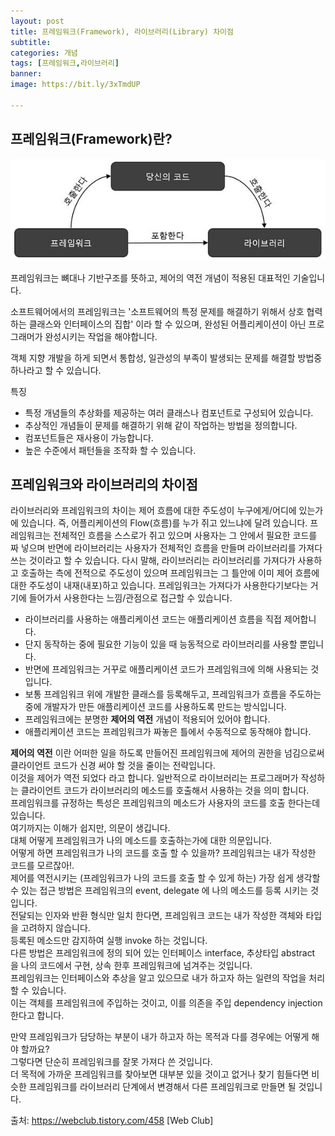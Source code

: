 ```yaml
---
layout: post
title: 프레임워크(Framework), 라이브러리(Library) 차이점
subtitle: 
categories: 개념
tags: [프레임워크,라이브러리]
banner:
image: https://bit.ly/3xTmdUP

---
```



## 프레임워크(Framework)란?

<img src="/assets/images/img/2022_04_28/frame.jpeg">


프레임워크는 뼈대나 기반구조를 뜻하고, 제어의 역전 개념이 적용된 대표적인 기술입니다.  

소프트웨어에서의 프레임워크는 '소프트웨어의 특정 문제를 해결하기 위해서 상호 협력하는 클래스와 인터페이스의 집합' 이라 할 수 있으며, 완성된 어플리케이션이 아닌 프로그래머가 완성시키는 작업을 해야합니다. 

객체 지향 개발을 하게 되면서 통합성, 일관성의 부족이 발생되는 문제를 해결할 방법중 하나라고 할 수 있습니다.

특징
* 특정 개념들의 추상화를 제공하는 여러 클래스나 컴포넌트로 구성되어 있습니다.  
* 추상적인 개념들이 문제를 해결하기 위해 같이 작업하는 방법을 정의합니다. 
* 컴포넌트들은 재사용이 가능합니다. 
* 높은 수준에서 패턴들을 조작화 할 수 있습니다.

## 프레임워크와 라이브러리의 차이점

라이브러리와 프레임워크의 차이는 제어 흐름에 대한 주도성이 누구에게/어디에 있는가에 있습니다.
즉, 어플리케이션의 Flow(흐름)를 누가 쥐고 있느냐에 달려 있습니다.
프레임워크는 전체적인 흐름을 스스로가 쥐고 있으며 사용자는 그 안에서 필요한 코드를 짜 넣으며 반면에 라이브러리는 사용자가 전체적인 흐름을 만들며 라이브러리를 가져다 쓰는 것이라고 할 수 있습니다.
다시 말해, 라이브러리는 라이브러리를 가져다가 사용하고 호출하는 측에 전적으로 주도성이 있으며 프레임워크는 그 틀안에 이미 제어 흐름에 대한 주도성이 내재(내포)하고 있습니다.
프레임워크는 가져다가 사용한다기보다는 거기에 들어가서 사용한다는 느낌/관점으로 접근할 수 있습니다.

* 라이브러리를 사용하는 애플리케이션 코드는 애플리케이션 흐름을 직접 제어합니다.  
* 단지 동작하는 중에 필요한 기능이 있을 때 능동적으로 라이브러리를 사용할 뿐입니다. 
* 반면에 프레임워크는 거꾸로 애플리케이션 코드가 프레임워크에 의해 사용되는 것입니다. 
* 보통 프레임워크 위에 개발한 클래스를 등록해두고, 프레임워크가 흐름을 주도하는 중에 개발자가 만든 애플리케이션 코드를 사용하도록 만드는 방식입니다.
* 프레임워크에는 분명한 **제어의 역전** 개념이 적용되어 있어야 합니다.
* 애플리케이션 코드는 프레임워크가 짜놓은 틀에서 수동적으로 동작해야 합니다.

**제어의 역전** 이란 어떠한 일을 하도록 만들어진 프레임워크에 제어의 권한을 넘김으로써 클라이언트 코드가 신경 써야 할 것을 줄이는 전략입니다.  
이것을 제어가 역전 되었다 라고 합니다. 일반적으로 라이브러리는 프로그래머가 작성하는 클라이언트 코드가 라이브러리의 메소드를 호출해서 사용하는 것을 의미 합니다.  
프레임워크를 규정하는 특성은 프레임워크의 메소드가 사용자의 코드를 호출 한다는데 있습니다.  
여기까지는 이해가 쉽지만, 의문이 생깁니다.  
대체 어떻게 프레임워크가 나의 메소드를 호출하는가에 대한 의문입니다.  
어떻게 하면 프레임워크가 나의 코드를 호출 할 수 있을까? 프레임워크는 내가 작성한 코드를 모르잖아!.  
제어를 역전시키는 (프레임워크가 나의 코드를 호출 할 수 있게 하는) 가장 쉽게 생각할 수 있는 접근 방법은 프레임워크의 event, delegate 에 나의 메소드를 등록 시키는 것입니다.  
전달되는 인자와 반환 형식만 일치 한다면, 프레임워크 코드는 내가 작성한 객체와 타입을 고려하지 않습니다.  
등록된 메소드만 감지하여 실행 invoke 하는 것입니다.  
다른 방법은 프레임워크에 정의 되어 있는 인터페이스 interface, 추상타입 abstract 을 나의 코드에서 구현, 상속 한후 프레임워크에 넘겨주는 것입니다.  
프레임워크는 인터페이스와 추상을 알고 있으므로 내가 하고자 하는 일련의 작업을 처리할 수 있습니다.  
이는 객체를 프레임워크에 주입하는 것이고, 이를 의존을 주입 dependency injection 한다고 합니다.  

만약 프레임워크가 담당하는 부분이 내가 하고자 하는 목적과 다를 경우에는 어떻게 해야 할까요?  
그렇다면 단순히 프레임워크를 잘못 가져다 쓴 것입니다.  
더 목적에 가까운 프레임워크를 찾아보면 대부분 있을 것이고 없거나 찾기 힘들다면 비슷한 프레임워크를 라이브러리 단계에서 변경해서 다른 프레임워크로 만들면 될 것입니다. 







출처: https://webclub.tistory.com/458 [Web Club]








